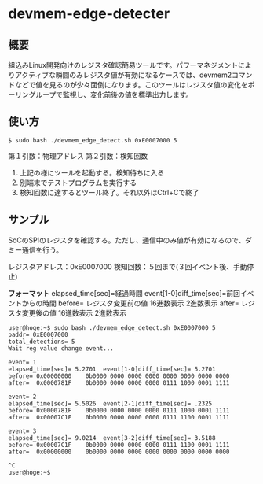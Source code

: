 # devmem-edge-detecter

## 概要
組込みLinux開発向けのレジスタ確認簡易ツールです。パワーマネジメントによりアクティブな瞬間のみレジスタ値が有効になるケースでは、devmem2コマンドなどで値を見るのが少々面倒になります。このツールはレジスタ値の変化をポーリングループで監視し、変化前後の値を標準出力します。

## 使い方
~~~shell
$ sudo bash ./devmem_edge_detect.sh 0xE0007000 5
~~~
第１引数：物理アドレス
第２引数：検知回数

1. 上記の様にツールを起動する。検知待ちに入る
1. 別端末でテストプログラムを実行する
1. 検知回数に達するとツール終了。それ以外はCtrl+Cで終了

## サンプル
SoCのSPIのレジスタを確認する。ただし、通信中のみ値が有効になるので、ダミー通信を行う。

レジスタアドレス：0xE0007000
検知回数：５回まで(３回イベント後、手動停止)

**フォーマット**
elapsed_time[sec]=経過時間 event[1-0]diff_time[sec]=前回イベントからの時間
before= レジスタ変更前の値 16進数表示 2進数表示
after= レジスタ変更後の値 16進数表示 2進数表示

~~~shell
user@hoge:~$ sudo bash ./devmem_edge_detect.sh 0xE0007000 5
paddr= 0xE0007000
total_detections= 5
Wait reg value change event...

event= 1
elapsed_time[sec]= 5.2701  event[1-0]diff_time[sec]= 5.2701
before= 0x00000000    0b0000 0000 0000 0000 0000 0000 0000 0000
after=  0x0000781F    0b0000 0000 0000 0000 0111 1000 0001 1111

event= 2
elapsed_time[sec]= 5.5026  event[2-1]diff_time[sec]= .2325
before= 0x0000781F    0b0000 0000 0000 0000 0111 1000 0001 1111
after=  0x00007C1F    0b0000 0000 0000 0000 0111 1100 0001 1111

event= 3
elapsed_time[sec]= 9.0214  event[3-2]diff_time[sec]= 3.5188
before= 0x00007C1F    0b0000 0000 0000 0000 0111 1100 0001 1111
after=  0x00000000    0b0000 0000 0000 0000 0000 0000 0000 0000

^C
user@hoge:~$
~~~